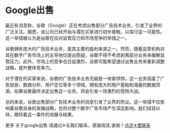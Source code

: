 # Google出售

最近有消息称，谷歌（Google）正在考虑出售部分广告技术业务，引发了业界的广泛关注。据悉，该公司已经开始与潜在买家进行初步接触，以探讨这一可能性。这一举措被认为是谷歌在应对监管压力和市场竞争的举措之一。

谷歌拥有庞大的广告技术业务，是其主要的盈利来源之一。然而，随着监管机构对其在数字广告市场上的主导地位提出质疑，谷歌不得不考虑剥离部分业务来缓解监管压力。此外，市场上的竞争也日益激烈，谷歌可能希望通过出售业务来重新调整战略，提升整体竞争力。

对于潜在的买家来说，谷歌的广告技术业务无疑是一块香饽饽。这一业务涵盖了广告投放、数据分析、用户定位等多个领域，拥有庞大的用户基础和海量的数据资源。如果谷歌最终决定出售这一业务，将会引发一场激烈的竞购大战。

总的来说，谷歌出售部分广告技术业务的消息引发了业界的热议。这一举措不仅影响着谷歌自身的发展战略，也将对整个数字广告市场产生深远影响。我们拭目以待，期待着这一事件的进展与结果。

更多 关于google出售 请通过✈与我们联系，感谢阅读,谢谢！[点这✈里联系](https://ww.k02.cc)